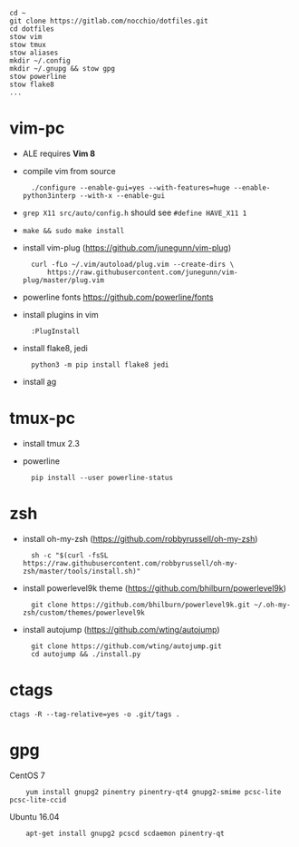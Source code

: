 ```
cd ~
git clone https://gitlab.com/nocchio/dotfiles.git
cd dotfiles
stow vim
stow tmux
stow aliases
mkdir ~/.config
mkdir ~/.gnupg && stow gpg
stow powerline
stow flake8
...
```

vim-pc
======
* ALE requires **Vim 8**
* compile vim from source

        ./configure --enable-gui=yes --with-features=huge --enable-python3interp --with-x --enable-gui

* `grep X11 src/auto/config.h` should see `#define HAVE_X11 1`

* `make && sudo make install`

* install vim-plug (https://github.com/junegunn/vim-plug)  

        curl -fLo ~/.vim/autoload/plug.vim --create-dirs \
            https://raw.githubusercontent.com/junegunn/vim-plug/master/plug.vim


* powerline fonts https://github.com/powerline/fonts  
* install plugins in vim

        :PlugInstall

* install flake8, jedi

        python3 -m pip install flake8 jedi

* install [ag](https://github.com/ggreer/the_silver_searcher)


tmux-pc
=======
* install tmux 2.3
* powerline  

        pip install --user powerline-status


zsh
===
* install oh-my-zsh (https://github.com/robbyrussell/oh-my-zsh)  

        sh -c "$(curl -fsSL https://raw.githubusercontent.com/robbyrussell/oh-my-zsh/master/tools/install.sh)"

* install powerlevel9k theme (https://github.com/bhilburn/powerlevel9k)  

        git clone https://github.com/bhilburn/powerlevel9k.git ~/.oh-my-zsh/custom/themes/powerlevel9k

* install autojump (https://github.com/wting/autojump)

        git clone https://github.com/wting/autojump.git
        cd autojump && ./install.py


ctags
=====

    ctags -R --tag-relative=yes -o .git/tags .


gpg
===

CentOS 7

        yum install gnupg2 pinentry pinentry-qt4 gnupg2-smime pcsc-lite pcsc-lite-ccid

Ubuntu 16.04

        apt-get install gnupg2 pcscd scdaemon pinentry-qt
